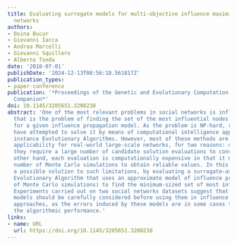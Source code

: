 ```yaml
---
title: Evaluating surrogate models for multi-objective influence maximization in social
  networks
authors:
- Doina Bucur
- Giovanni Iacca
- Andrea Marcelli
- Giovanni Squillero
- Alberto Tonda
date: '2018-07-01'
publishDate: '2024-12-13T08:56:18.561817Z'
publication_types:
- paper-conference
publication: '*Proceedings of the Genetic and Evolutionary Computation Conference
  Companion*'
doi: 10.1145/3205651.3208238
abstract: 'One of the most relevant problems in social networks is influence maximization,
  that is the problem of finding the set of the most influential nodes in a network,
  for a given influence propagation model. As the problem is NP-hard, recent works
  have attempted to solve it by means of computational intelligence approaches, for
  instance Evolutionary Algorithms. However, most of these methods are of limited
  applicability for real-world large-scale networks, for two reasons: on the one hand,
  they require a large number of candidate solution evaluations to converge; on the
  other hand, each evaluation is computationally expensive in that it needs a considerable
  number of Monte Carlo simulations to obtain reliable values. In this work, we consider
  a possible solution to such limitations, by evaluating a surrogate-assisted Multi-Objective
  Evolutionary Algorithm that uses an approximate model of influence propagation (instead
  of Monte Carlo simulations) to find the minimum-sized set of most influential nodes.
  Experiments carried out on two social networks datasets suggest that approximate
  models should be carefully considered before using them in influence maximization
  approaches, as the errors induced by these models are in some cases too big to benefit
  the algorithmic performance.'
links:
- name: URL
  url: https://doi.org/10.1145/3205651.3208238
---
```

